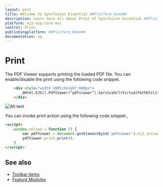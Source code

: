 ```yaml
---
layout: post
title: Welcome to Syncfusion Essential ##Platform_Name##
description: Learn here all about Print of Syncfusion Essential ##Platform_Name## widgets based on HTML5 and jQuery.
platform: ej2-asp-core-mvc
control: Print
publishingplatform: ##Platform_Name##
documentation: ug
---
```


# Print

The PDF Viewer supports printing the loaded PDF file. You can enable/disable the print using the following code snippet.

```html
    <div style="width:100%;height:600px">
        @Html.EJS().PdfViewer("pdfviewer").ServiceUrl(VirtualPathUtility.ToAbsolute("~/api/PdfViewer/")).EnablePrint(true).DocumentPath("Hive_Succinctly.pdf").Render()
    </div>
```

![Alt text](./images/print.png)

You can invoke print action using the following code snippet.,

```html
<script>
    window.onload = function () {
        var pdfViewer = document.getElementById('pdfviewer').ej2_instances[0];
        pdfViewer.print.print();
    }
</script>

```

## See also

* [Toolbar items](./toolbar)
* [Feature Modules](./feature-module)